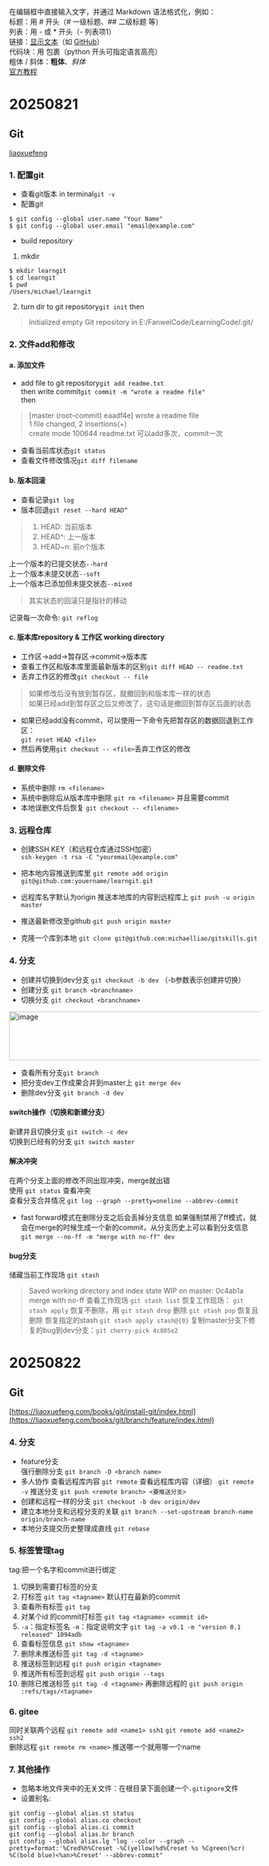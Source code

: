 在编辑框中直接输入文字，并通过 Markdown 语法格式化，例如：  
标题：用 # 开头（# 一级标题、## 二级标题 等）  
列表：用 - 或 * 开头（- 列表项1）  
链接：[显示文本](链接地址)（如 [GitHub](https://github.com)）  
代码块：用 包裹（python 开头可指定语言高亮）  
粗体 / 斜体：**粗体**、*斜体*  
[官方教程](https://docs.github.com/en/get-started/writing-on-github/getting-started-with-writing-and-formatting-on-github/basic-writing-and-formatting-syntax)

# 20250821
## Git  
[liaoxuefeng](https://liaoxuefeng.com/books/git/install-git/index.html)  
### 1. 配置git
- 查看git版本 in terminal`git -v`
- 配置git  
```
$ git config --global user.name "Your Name"
$ git config --global user.email "email@example.com"
```
- build repository  
1. mkdir  
```
$ mkdir learngit
$ cd learngit
$ pwd
/Users/michael/learngit
```  
2. turn dir to git repository`git init`
then 
> Initialized empty Git repository in E:/FanweiCode/LearningCode/.git/


### 2. 文件add和修改
#### a. 添加文件  
- add file to git repository`git add readme.txt`  
then write commit`git commit -m "wrote a readme file"`  
then  
> [master (root-commit) eaadf4e] wrote a readme file  
 1 file changed, 2 insertions(+)  
 create mode 100644 readme.txt
> 可以add多次，commit一次
- 查看当前库状态`git status`  
- 查看文件修改情况`git diff filename`
#### b. 版本回滚  
- 查看记录`git log`
- 版本回退`git reset --hard HEAD^`  

> 1. HEAD: 当前版本  
> 2. HEAD^: 上一版本  
> 3. HEAD~n: 前n个版本  

上一个版本的已提交状态`--hard`  
上一个版本未提交状态`--soft`  
上一个版本已添加但未提交状态`--mixed`  

> 其实状态的回滚只是指针的移动  

记录每一次命令: `git reflog`  

#### c. 版本库repository & 工作区 working directory
- 工作区->add->暂存区->commit->版本库
- 查看工作区和版本库里面最新版本的区别`git diff HEAD -- readme.txt`
- 丢弃工作区的修改`git checkout -- file`
> 如果修改后没有放到暂存区，就撤回到和版本库一样的状态  
> 如果已经add到暂存区之后又修改了，这句话是撤回到暂存区后面的状态  
- 如果已经add没有commit，可以使用一下命令先把暂存区的数据回退到工作区：  
`git reset HEAD <file>`  
- 然后再使用`git checkout -- <file>`丢弃工作区的修改  

#### d. 删除文件  
- 系统中删除  `rm <filename>`
- 系统中删除后从版本库中删除  `git rm <filename>` 并且需要commit  
- 本地误删文件后恢复  `git checkout -- <filename>`


### 3. 远程仓库
- 创建SSH KEY（和远程仓库通过SSH加密）  
`ssh-keygen -t rsa -C "youremail@example.com"`

- 把本地内容推送到库里
`git remote add origin git@github.com:youername/learngit.git`
- 远程库名字默认为origin  推送本地库的内容到远程库上
`git push -u origin master`
- 推送最新修改至github
`git push origin master`
- 克隆一个库到本地
`git clone git@github.com:michaelliao/gitskills.git`


### 4. 分支  
- 创建并切换到dev分支  `git checkout -b dev`  （-b参数表示创建并切换）
- 创建分支  `git branch <branchname>`
- 切换分支 `git checkout <branchname>`
<img width="808" height="98" alt="image" src="https://github.com/user-attachments/assets/0ed33d20-150d-412d-ac92-4e7a0f4a8a27" />  

- 查看所有分支`git branch`
- 把分支dev工作成果合并到master上  `git merge dev`
- 删除dev分支  `git branch -d dev`
#### switch操作（切换和新建分支）  
新建并且切换分支  `git switch -c dev`  
切换到已经有的分支  `git switch master`  
#### 解决冲突  
在两个分支上面的修改不同出现冲突，merge就出错  
使用  `git status`  查看冲突  
查看分支合并情况  `git log --graph --pretty=oneline --abbrev-commit`  

- fast forward模式在删除分支之后会丢掉分支信息
如果强制禁用了ff模式，就会在merge的时候生成一个新的commit，从分支历史上可以看到分支信息
`git merge --no-ff -m "merge with no-ff" dev`


#### bug分支  
储藏当前工作现场  `git stash`  
> Saved working directory and index state WIP on master: 0c4ab1a merge with no-ff
查看工作现场  `git stash list`
恢复工作现场：
> `git stash apply`  恢复不删除，用  `git stash drop`  删除
> `git stash pop`  恢复且删除
> 恢复指定的stash  `git stash apply stash@{0}`
> 复制master分支下修复的bug到dev分支：`git cherry-pick 4c805e2`


# 20250822
## Git  
[https://liaoxuefeng.com/books/git/install-git/index.html](https://liaoxuefeng.com/books/git/branch/feature/index.html)  
### 4. 分支  
- feature分支  
强行删除分支
`git branch -D <branch name>`  
- 多人协作
查看远程库内容  `git remote`
查看远程库内容（详细）  `git remote -v`
推送分支  `git push <remote branch> <要推送分支>`
- 创建和远程一样的分支
`git checkout -b dev origin/dev`
- 建立本地分支和远程分支的关联  `git branch --set-upstream branch-name origin/branch-name`
- 本地分支提交历史整理成直线  `git rebase`  

### 5. 标签管理tag  
tag:把一个名字和commit进行绑定  
1. 切换到需要打标签的分支
2. 打标签  `git tag <tagname>`  默认打在最新的commit  
3. 查看所有标签  `git tag`
4. 对某个id 的commit打标签  `git tag <tagname> <commit id>`
5. `-a`：指定标签名  `-m`：指定说明文字  `git tag -a v0.1 -m "version 0.1 released" 1094adb`
6. 查看标签信息  `git show <tagname>`
7. 删除未推送标签  `git tag -d <tagname>`
8. 推送标签到远程  `git push origin <tagname>`
9. 推送所有标签到远程  `git push origin --tags`
10. 删除已推送标签  `git tag -d <tagname>`  再删除远程的  `git push origin :refs/tags/<tagname>`


### 6. gitee
同时关联两个远程 `git remote add <name1> ssh1`  `git remote add <name2> ssh2`  
删除远程  `git remote rm <name>`
推送哪一个就用哪一个name  

### 7. 其他操作
- 忽略本地文件夹中的无关文件：在根目录下面创建一个`.gitignore`文件  
- 设置别名:  
```
git config --global alias.st status  
git config --global alias.co checkout  
git config --global alias.ci commit  
git config --global alias.br branch
git config --global alias.lg "log --color --graph --pretty=format:'%Cred%h%Creset -%C(yellow)%d%Creset %s %Cgreen(%cr) %C(bold blue)<%an>%Creset' --abbrev-commit"
```

